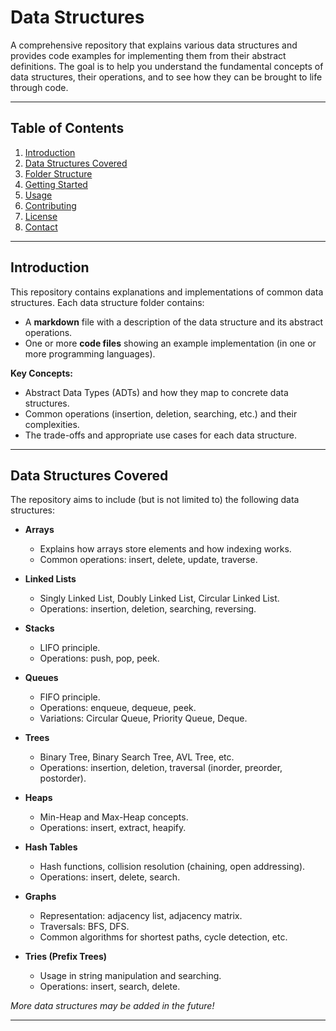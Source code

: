 # Data Structures

A comprehensive repository that explains various data structures and provides code examples for implementing them from their abstract definitions. The goal is to help you understand the fundamental concepts of data structures, their operations, and to see how they can be brought to life through code.

---

## Table of Contents

1. [Introduction](#introduction)
2. [Data Structures Covered](#data-structures-covered)
3. [Folder Structure](#folder-structure)
4. [Getting Started](#getting-started)
5. [Usage](#usage)
6. [Contributing](#contributing)
7. [License](#license)
8. [Contact](#contact)

---

## Introduction

This repository contains explanations and implementations of common data structures. Each data structure folder contains:
- A **markdown** file with a description of the data structure and its abstract operations.
- One or more **code files** showing an example implementation (in one or more programming languages).

**Key Concepts:**
- Abstract Data Types (ADTs) and how they map to concrete data structures.
- Common operations (insertion, deletion, searching, etc.) and their complexities.
- The trade-offs and appropriate use cases for each data structure.

---

## Data Structures Covered

The repository aims to include (but is not limited to) the following data structures:

- **Arrays**  
  - Explains how arrays store elements and how indexing works.  
  - Common operations: insert, delete, update, traverse.

- **Linked Lists**  
  - Singly Linked List, Doubly Linked List, Circular Linked List.  
  - Operations: insertion, deletion, searching, reversing.

- **Stacks**  
  - LIFO principle.  
  - Operations: push, pop, peek.

- **Queues**  
  - FIFO principle.  
  - Operations: enqueue, dequeue, peek.  
  - Variations: Circular Queue, Priority Queue, Deque.

- **Trees**  
  - Binary Tree, Binary Search Tree, AVL Tree, etc.  
  - Operations: insertion, deletion, traversal (inorder, preorder, postorder).

- **Heaps**  
  - Min-Heap and Max-Heap concepts.  
  - Operations: insert, extract, heapify.

- **Hash Tables**  
  - Hash functions, collision resolution (chaining, open addressing).  
  - Operations: insert, delete, search.

- **Graphs**  
  - Representation: adjacency list, adjacency matrix.  
  - Traversals: BFS, DFS.  
  - Common algorithms for shortest paths, cycle detection, etc.

- **Tries (Prefix Trees)**  
  - Usage in string manipulation and searching.  
  - Operations: insert, search, delete.

*More data structures may be added in the future!*

---
